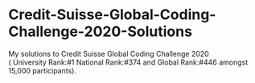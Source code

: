 # Credit-Suisse-Global-Coding-Challenge-2020-Solutions
My solutions to Credit Suisse Global Coding Challenge 2020<br/>( University Rank:#1 National Rank:#374 and Global Rank:#446 amongst 15,000 participants).
